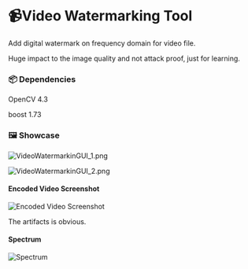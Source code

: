 # 📹Video Watermarking Tool

Add digital watermark on frequency domain for video file.

Huge impact to the image quality and not attack proof, just for learning.

### 📦 Dependencies

OpenCV 4.3

boost 1.73

### 🖼️ Showcase

![VideoWatermarkinGUI_1.png](https://i.loli.net/2020/07/14/CIA4lvFNoQ9tYBV.png)


![VideoWatermarkinGUI_2.png](https://i.loli.net/2020/07/14/bgrOLIjop6TWf1y.png)

#### Encoded Video Screenshot

![Encoded Video Screenshot](https://i.loli.net/2020/07/14/E8KxXgIJ2qzdYUk.jpg)

The artifacts is obvious.

#### Spectrum

![Spectrum](https://i.loli.net/2020/07/14/G3xPE8rnZKJlgLo.jpg)

